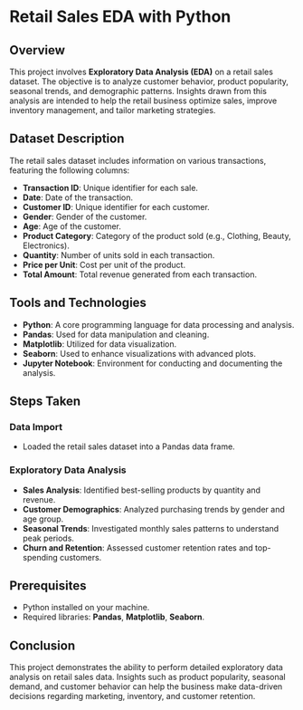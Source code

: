 # Retail Sales EDA with Python

## Overview
This project involves **Exploratory Data Analysis (EDA)** on a retail sales dataset. The objective is to analyze customer behavior, product popularity, seasonal trends, and demographic patterns. Insights drawn from this analysis are intended to help the retail business optimize sales, improve inventory management, and tailor marketing strategies.

## Dataset Description
The retail sales dataset includes information on various transactions, featuring the following columns:

- **Transaction ID**: Unique identifier for each sale.
- **Date**: Date of the transaction.
- **Customer ID**: Unique identifier for each customer.
- **Gender**: Gender of the customer.
- **Age**: Age of the customer.
- **Product Category**: Category of the product sold (e.g., Clothing, Beauty, Electronics).
- **Quantity**: Number of units sold in each transaction.
- **Price per Unit**: Cost per unit of the product.
- **Total Amount**: Total revenue generated from each transaction.

## Tools and Technologies
- **Python**: A core programming language for data processing and analysis.
- **Pandas**: Used for data manipulation and cleaning.
- **Matplotlib**: Utilized for data visualization.
- **Seaborn**: Used to enhance visualizations with advanced plots.
- **Jupyter Notebook**: Environment for conducting and documenting the analysis.

## Steps Taken

### Data Import
- Loaded the retail sales dataset into a Pandas data frame.

### Exploratory Data Analysis
- **Sales Analysis**: Identified best-selling products by quantity and revenue.
- **Customer Demographics**: Analyzed purchasing trends by gender and age group.
- **Seasonal Trends**: Investigated monthly sales patterns to understand peak periods.
- **Churn and Retention**: Assessed customer retention rates and top-spending customers.

## Prerequisites
- Python installed on your machine.
- Required libraries: **Pandas**, **Matplotlib**, **Seaborn**.

## Conclusion
This project demonstrates the ability to perform detailed exploratory data analysis on retail sales data. Insights such as product popularity, seasonal demand, and customer behavior can help the business make data-driven decisions regarding marketing, inventory, and customer retention.


